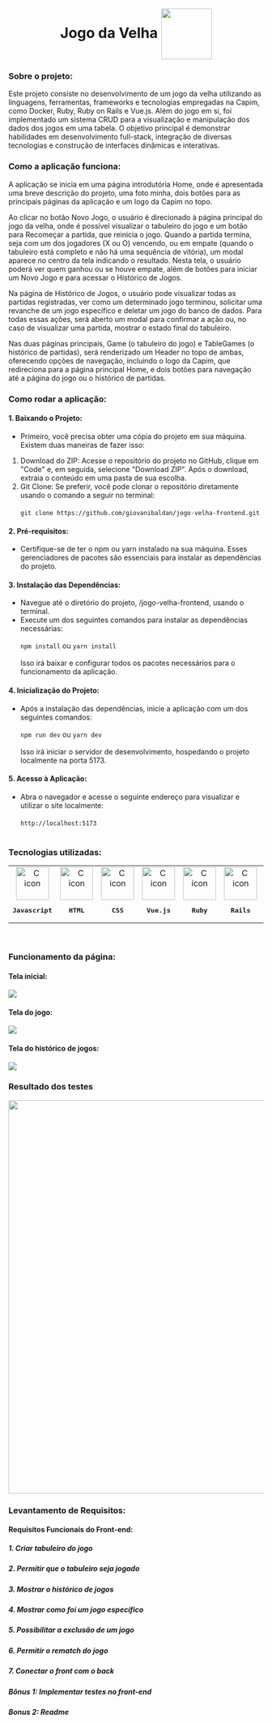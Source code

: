 <h1 align="center"> Jogo da Velha <img align='center' width='100px' height='100px' src="https://github.com/user-attachments/assets/980d9e00-b40c-4bb0-8489-67604e06dc06" /> </h1> 

<h3 align="left">
  Sobre o projeto:
</h3>

Este projeto consiste no desenvolvimento de um jogo da velha utilizando as linguagens, ferramentas, frameworks e tecnologias empregadas na Capim, como Docker, Ruby, Ruby on Rails e Vue.js. Além do jogo em si, foi implementado um sistema CRUD para a visualização e manipulação dos dados dos jogos em uma tabela. O objetivo principal é demonstrar habilidades em desenvolvimento full-stack, integração de diversas tecnologias e construção de interfaces dinâmicas e interativas.

<h3 align="left">
  Como a aplicação funciona:
</h3>

A aplicação se inicia em uma página introdutória Home, onde é apresentada uma breve descrição do projeto, uma foto minha, dois botões para as principais páginas da aplicação e um logo da Capim no topo.

Ao clicar no botão Novo Jogo, o usuário é direcionado à página principal do jogo da velha, onde é possível visualizar o tabuleiro do jogo e um botão para Recomeçar a partida, que reinicia o jogo. Quando a partida termina, seja com um dos jogadores (X ou O) vencendo, ou em empate (quando o tabuleiro está completo e não há uma sequência de vitória), um modal aparece no centro da tela indicando o resultado. Nesta tela, o usuário poderá ver quem ganhou ou se houve empate, além de botões para iniciar um Novo Jogo e para acessar o Histórico de Jogos.

Na página de Histórico de Jogos, o usuário pode visualizar todas as partidas registradas, ver como um determinado jogo terminou, solicitar uma revanche de um jogo específico e deletar um jogo do banco de dados. Para todas essas ações, será aberto um modal para confirmar a ação ou, no caso de visualizar uma partida, mostrar o estado final do tabuleiro.

Nas duas páginas principais, Game (o tabuleiro do jogo) e TableGames (o histórico de partidas), será renderizado um Header no topo de ambas, oferecendo opções de navegação, incluindo o logo da Capim, que redireciona para a página principal Home, e dois botões para navegação até a página do jogo ou o histórico de partidas.


<h3 align="left">
  Como rodar a aplicação:
</h3>

#### 1. Baixando o Projeto:

* Primeiro, você precisa obter uma cópia do projeto em sua máquina. Existem duas maneiras de fazer isso:

1. Download do ZIP: Acesse o repositório do projeto no GitHub, clique em "Code" e, em seguida, selecione "Download ZIP". Após o download, extraia o conteúdo em uma pasta de sua escolha.
2. Git Clone: Se preferir, você pode clonar o repositório diretamente usando o comando a seguir no terminal: </br> </br>
``` git clone https://github.com/giovanibaldan/jogo-velha-frontend.git ```

#### 2. Pré-requisitos:

- Certifique-se de ter o npm ou yarn instalado na sua máquina. Esses gerenciadores de pacotes são essenciais para instalar as dependências do projeto.

#### 3. Instalação das Dependências:

* Navegue até o diretório do projeto, /jogo-velha-frontend, usando o terminal.
* Execute um dos seguintes comandos para instalar as dependências necessárias: </br> </br>
`npm install` ou `yarn install`
</br> </br>
Isso irá baixar e configurar todos os pacotes necessários para o funcionamento da aplicação.

#### 4. Inicialização do Projeto:

- Após a instalação das dependências, inicie a aplicação com um dos seguintes comandos: </br> </br>
`npm run dev`  ou  `yarn dev`
</br> </br>
Isso irá iniciar o servidor de desenvolvimento, hospedando o projeto localmente na porta 5173.

#### 5. Acesso à Aplicação:

- Abra o navegador e acesse o seguinte endereço para visualizar e utilizar o site localmente: </br> </br>
```http://localhost:5173``` </br> </br>

<h3 align="left">
    Tecnologias utilizadas:
  </h3>
   <table >
       <td align="center">
            <img src="https://skillicons.dev/icons?i=js" width="65px" alt="C icon" /><br>
            <pre><b>Javascript</b></pre>
        </td>
       <td align="center">
            <img src="https://skillicons.dev/icons?i=html" width="65px" alt="C icon" /><br>
            <pre><b>HTML</b></pre>
        </td>
       <td align="center">
            <img src="https://skillicons.dev/icons?i=css" width="65px" alt="C icon" /><br>
            <pre><b>CSS</b></pre>
        </td>
       <td align="center">
            <img src="https://skillicons.dev/icons?i=vue" width="65px" alt="C icon" /><br>
            <pre><b>Vue.js</b></pre>
        </td>
       <td align="center">
            <img src="https://skillicons.dev/icons?i=ruby" width="65px" alt="C icon" /><br>
            <pre><b>Ruby</b></pre>
        </td>
       <td align="center">
            <img src="https://skillicons.dev/icons?i=rails" width="65px" alt="C icon" /><br>
            <pre><b>Rails</b></pre>
        </td>
       <td align="center">
            <img src="https://skillicons.dev/icons?i=git" width="65px" alt="C icon" /><br>
            <pre><b>Git</b></pre>
        </td>
       <td align="center">
            <img src="https://skillicons.dev/icons?i=docker" width="65px" alt="C icon" /><br>
            <pre><b>Docker</b></pre>
        </td>
       <td align="center">
            <img src="https://skillicons.dev/icons?i=postgresql" width="65px" alt="C icon" /><br>
            <pre><b>PostgreSQL</b></pre>
        </td>
       <td align="center">
            <img src="https://skillicons.dev/icons?i=yarn" width="65px" alt="C icon" /><br>
            <pre><b>Yarn</b></pre>
        </td>
       <td align="center">
            <img src="https://skillicons.dev/icons?i=vite" width="65px" alt="C icon" /><br>
            <pre><b>Vite</b></pre>
        </td>
       <td align="center">
            <img src="https://skillicons.dev/icons?i=vitest" width="65px" alt="C icon" /><br>
            <pre><b>Vitest</b></pre>
        </td>
       <td align="center">
            <img src="https://skillicons.dev/icons?i=markdown" width="65px" alt="C icon" /><br>
            <pre><b>Markdown</b></pre>
        </td>
  </table>
</br>

### Funcionamento da página:
#### Tela inicial:
<img src="https://github.com/user-attachments/assets/f86d334c-a9a3-4801-9482-ddcc2b2b936a"/>
<br>

#### Tela do jogo:
<img src="https://github.com/user-attachments/assets/ed865a13-861a-49a2-842c-d15bd5c80bef"/>
<br>

#### Tela do histórico de jogos:
<img src="https://github.com/user-attachments/assets/36c7af9f-b457-4ddd-87bb-a0da9ce7179b"/>
<br>

### Resultado dos testes
<img width="776px" src="https://github.com/user-attachments/assets/247d4449-2d9b-4db5-94fb-3a20316196e1"/>
<br>

<h3 align="left"> Levantamento de Requisitos: </h3>
<h4 align="left"> Requisitos Funcionais do Front-end: </h4>

##### 1. Criar tabuleiro do jogo
##### 2. Permitir que o tabuleiro seja jogado
##### 3. Mostrar o histórico de jogos
##### 4. Mostrar como foi um jogo específico
##### 5. Possibilitar a exclusão de um jogo
##### 6. Permitir o rematch do jogo
##### 7. Conectar o front com o back
##### Bônus 1: Implementar testes no front-end
##### Bonus 2: Readme
</br>

<br>
